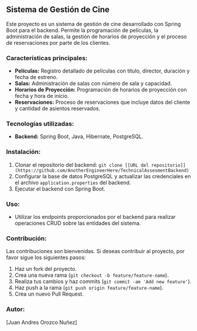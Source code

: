 ## Sistema de Gestión de Cine

Este proyecto es un sistema de gestión de cine desarrollado con Spring Boot para el backend. Permite la programación de películas, la administración de salas, la gestión de horarios de proyección y el proceso de reservaciones por parte de los clientes.

### Características principales:
- **Películas:** Registro detallado de películas con título, director, duración y fecha de estreno.
- **Salas:** Administración de salas con número de sala y capacidad.
- **Horarios de Proyección:** Programación de horarios de proyección con fecha y hora de inicio.
- **Reservaciones:** Proceso de reservaciones que incluye datos del cliente y cantidad de asientos reservados.

### Tecnologías utilizadas:
- **Backend:** Spring Boot, Java, Hibernate, PostgreSQL.

### Instalación:
1. Clonar el repositorio del backend: `git clone [[URL del repositorio]](https://github.com/AnotherEngineerHere/TechnicalAssesmentBackend)`
2. Configurar la base de datos PostgreSQL y actualizar las credenciales en el archivo `application.properties` del backend.
3. Ejecutar el backend con Spring Boot.

### Uso:
- Utilizar los endpoints proporcionados por el backend para realizar operaciones CRUD sobre las entidades del sistema.

### Contribución:
Las contribuciones son bienvenidas. Si deseas contribuir al proyecto, por favor sigue los siguientes pasos:
1. Haz un fork del proyecto.
2. Crea una nueva rama (`git checkout -b feature/feature-name`).
3. Realiza tus cambios y haz commits (`git commit -am 'Add new feature'`).
4. Haz push a la rama (`git push origin feature/feature-name`).
5. Crea un nuevo Pull Request.

### Autor:
[Juan Andres Orozco Nuñez]
